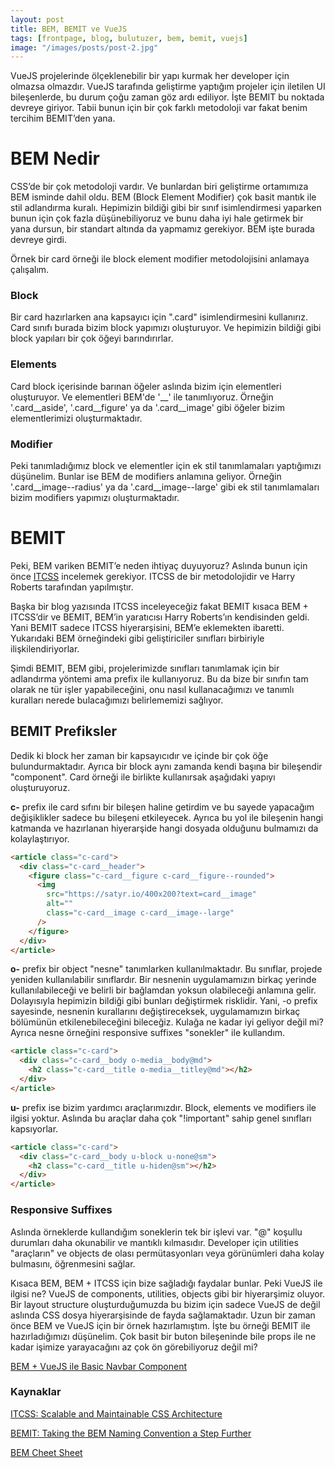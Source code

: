 ```yaml
---
layout: post
title: BEM, BEMIT ve VueJS
tags: [frontpage, blog, bulutuzer, bem, bemit, vuejs]
image: "/images/posts/post-2.jpg"
---
```


VueJS projelerinde ölçeklenebilir bir yapı kurmak her developer için olmazsa olmazdır. VueJS tarafında geliştirme yaptığım projeler için iletilen UI bileşenlerde, bu durum çoğu zaman göz ardı ediliyor. İşte BEMIT bu noktada devreye giriyor. Tabii bunun için bir çok farklı metodoloji var fakat benim tercihim BEMIT’den yana.

# BEM Nedir

CSS’de bir çok metodoloji vardır. Ve bunlardan biri geliştirme ortamımıza BEM isminde dahil oldu. BEM (Block Element Modifier) çok basit mantık ile stil adlandırma kuralı. Hepimizin bildiği gibi bir sınıf isimlendirmesi yaparken bunun için çok fazla düşünebiliyoruz ve bunu daha iyi hale getirmek bir yana dursun, bir standart altında da yapmamız gerekiyor. BEM işte burada devreye girdi.

Örnek bir card örneği ile block element modifier metodolojisini anlamaya çalışalım.

### Block

Bir card hazırlarken ana kapsayıcı için ".card" isimlendirmesini kullanırız. Card sınıfı burada bizim block yapımızı oluşturuyor. Ve hepimizin bildiği gibi block yapıları bir çok öğeyi barındırırlar.

### Elements

Card block içerisinde barınan öğeler aslında bizim için elementleri oluşturuyor. Ve elementleri BEM'de '__' ile tanımlıyoruz. Örneğin '.card__aside', '.card__figure' ya da '.card__image' gibi öğeler bizim elementlerimizi oluşturmaktadır.

### Modifier

Peki tanımladığımız block ve elementler için ek stil tanımlamaları yaptığımızı düşünelim. Bunlar ise BEM de modifiers anlamına geliyor. Örneğin '.card__image--radius' ya da '.card__image--large' gibi ek stil tanımlamaları bizim modifiers yapımızı oluşturmaktadır.

# BEMIT

Peki, BEM variken BEMIT’e neden ihtiyaç duyuyoruz? Aslında bunun için önce [ITCSS](https://www.xfive.co/blog/itcss-scalable-maintainable-css-architecture/) incelemek gerekiyor. ITCSS de bir metodolojidir ve Harry Roberts tarafından yapılmıştır.

Başka bir blog yazısında ITCSS inceleyeceğiz fakat BEMIT kısaca BEM + ITCSS’dir ve BEMIT, BEM’in yaratıcısı Harry Roberts’ın kendisinden geldi. Yani BEMIT sadece ITCSS hiyerarşisini, BEM’e eklemekten ibaretti. Yukarıdaki BEM örneğindeki gibi geliştiriciler sınıfları birbiriyle ilişkilendiriyorlar.

Şimdi BEMIT, BEM gibi, projelerimizde sınıfları tanımlamak için bir adlandırma yöntemi ama prefix ile kullanıyoruz. Bu da bize bir sınıfın tam olarak ne tür işler yapabileceğini, onu nasıl kullanacağımızı ve tanımlı kuralları nerede bulacağımızı belirlememizi sağlıyor.

## BEMIT Prefiksler

Dedik ki block her zaman bir kapsayıcıdır ve içinde bir çok öğe bulundurmaktadır. Ayrıca bir block aynı zamanda kendi başına bir bileşendir "component". Card örneği ile birlikte kullanırsak aşağıdaki yapıyı oluşturuyoruz.

**c-** prefix ile card sıfını bir bileşen haline getirdim ve bu sayede yapacağım değişiklikler sadece bu bileşeni etkileyecek. Ayrıca bu yol ile bileşenin hangi katmanda ve hazırlanan hiyerarşide hangi dosyada olduğunu bulmamızı da kolaylaştırıyor.

```html
<article class="c-card">
  <div class="c-card__header">
    <figure class="c-card__figure c-card__figure--rounded">
      <img
        src="https://satyr.io/400x200?text=card__image"
        alt=""
        class="c-card__image c-card__image--large"
      />
    </figure>
  </div>
</article>
```

**o-** prefix bir object "nesne" tanımlarken kullanılmaktadır. Bu sınıflar, projede yeniden kullanılabilir sınıflardır. Bir nesnenin uygulamamızın birkaç yerinde kullanılabileceği ve belirli bir bağlamdan yoksun olabileceği anlamına gelir. Dolayısıyla hepimizin bildiği gibi bunları değiştirmek risklidir. Yani, -o prefix sayesinde, nesnenin kurallarını değiştireceksek, uygulamamızın birkaç bölümünün etkilenebileceğini bileceğiz. Kulağa ne kadar iyi geliyor değil mi? Ayrıca nesne örneğini responsive suffixes "sonekler" ile kullandım.

```html
<article class="c-card">
  <div class="c-card__body o-media__body@md">
    <h2 class="c-card__title o-media__titley@md"></h2>
  </div>
</article>
```

**u-** prefix ise bizim yardımcı araçlarımızdır. Block, elements ve modifiers ile ilgisi yoktur. Aslında bu araçlar daha çok "!important" sahip genel sınıfları kapsıyorlar.

```html
<article class="c-card">
  <div class="c-card__body u-block u-none@sm">
    <h2 class="c-card__title u-hiden@sm"></h2>
  </div>
</article>
```

### Responsive Suffixes

Aslında örneklerde kullandığım soneklerin tek bir işlevi var. "@" koşullu durumları daha okunabilir ve mantıklı kılmasıdır. Developer için utilities "araçların" ve objects de olası permütasyonları veya görünümleri daha kolay bulmasını, öğrenmesini sağlar.

Kısaca BEM, BEM + ITCSS için bize sağladığı faydalar bunlar. Peki VueJS ile ilgisi ne? VueJS de components, utilities, objects gibi bir hiyerarşimiz oluyor. Bir layout structure oluşturduğumuzda bu bizim için sadece VueJS de değil aslında CSS dosya hiyerarşisinde de fayda sağlamaktadır. Uzun bir zaman önce BEM ve VueJS için bir örnek hazırlamıştım. İşte bu örneği BEMIT ile hazırladığımızı düşünelim. Çok basit bir buton bileşeninde bile props ile ne kadar işimize yarayacağını az çok ön görebiliyoruz değil mi?

[BEM + VueJS ile Basic Navbar Component](https://github.com/bulutuzer/vue-bem-navbar-component)

### Kaynaklar

[ITCSS: Scalable and Maintainable CSS Architecture](https://www.xfive.co/blog/itcss-scalable-maintainable-css-architecture/)

[BEMIT: Taking the BEM Naming Convention a Step Further](https://csswizardry.com/2015/08/bemit-taking-the-bem-naming-convention-a-step-further/)

[BEM Cheet Sheet](https://bem-cheat-sheet.9elements.com/)
